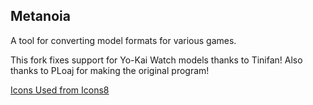 ## Metanoia

A tool for converting model formats for various games.

This fork fixes support for Yo-Kai Watch models thanks to Tinifan!
Also thanks to PLoaj for making the original program!

[Icons Used from Icons8](icons8.com/)
